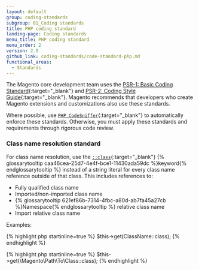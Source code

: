 ```yaml
---
layout: default
group: coding-standards
subgroup: 01_Coding standards
title: PHP coding standard
landing-page: Coding standards
menu_title: PHP coding standard
menu_order: 2
version: 2.0
github_link: coding-standards/code-standard-php.md
functional_areas:
  - Standards
---
```


The Magento core development team uses the [PSR-1: Basic Coding Standard](http://www.php-fig.org/psr/psr-1/){:target="_blank"} and [PSR-2: Coding Style Guide](http://www.php-fig.org/psr/psr-2/){:target="_blank"}.
Magento recommends that developers who create Magento extensions and customizations also use these standards.

Where possible, use [`PHP_CodeSniffer`](https://github.com/squizlabs/PHP_CodeSniffer){:target="_blank"} to automatically enforce these standards.
Otherwise, you must apply these standards and requirements through rigorous code review.

### Class name resolution standard

For class name resolution, use the [`::class`](http://php.net/manual/en/language.oop5.basic.php#language.oop5.basic.class.class){:target="_blank"} {% glossarytooltip caa46cea-25d7-4e4f-bce1-11430ada59dc %}keyword{% endglossarytooltip %} instead of a string literal for every class name reference outside of that class.
This includes references to:

* Fully qualified class name
* Imported/non-imported class name
* {% glossarytooltip 621ef86b-7314-4fbc-a80d-ab7fa45a27cb %}Namespace{% endglossarytooltip %} relative class name
* Import relative class name

Examples:

{% highlight php startinline=true %}
  $this->get(ClassName::class);
{% endhighlight %}

{% highlight php startinline=true %}
  $this->get(\Magento\Path\To\Class::class);
{% endhighlight %}
